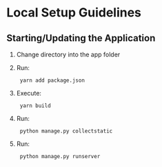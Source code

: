 # Local Setup Guidelines

## Starting/Updating the Application

1) Change directory into the app folder
2) Run:
        
        yarn add package.json

3) Execute:

        yarn build

3) Run:

        python manage.py collectstatic

4) Run:

        python manage.py runserver